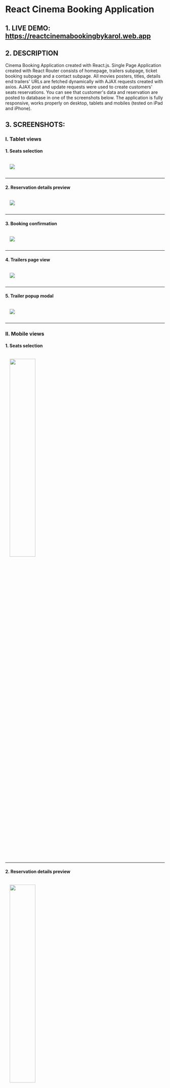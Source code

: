 # React Cinema Booking Application

## 1. LIVE DEMO: https://reactcinemabookingbykarol.web.app

## 2. DESCRIPTION

Cinema Booking Application created with React.js. Single Page Application created with React Router 
consists of homepage, trailers subpage, ticket booking subpage and a contact subpage. 
All movies posters, titles, details end trailers' URLs are fetched dynamically with AJAX requests created with axios.
AJAX post and update requests were used to create customers' seats reservations. 
You can see that customer's data and reservation are posted to database in one of the screenshots below. 
The application is fully responsive, works properly on desktop, tablets and mobiles (tested on iPad and iPhone).

## 3. SCREENSHOTS:

### I. Tablet views

#### 1. Seats selection
<img src='screenshots/tablet1.png' style='margin: 1em'></img><hr/>

#### 2. Reservation details preview
<img src='screenshots/tablet2.png' style='margin: 1em'></img><hr/>

#### 3. Booking confirmation 
<img src='screenshots/tablet3.png' style='margin: 1em'></img><hr/>

#### 4. Trailers page view
<img src='screenshots/tablet4.png' style='margin: 1em'></img><hr/>

#### 5. Trailer popup modal
<img src='screenshots/tablet5.png' style='margin: 1em'></img><hr/>

### II. Mobile views <br />

#### 1. Seats selection
<img src='screenshots/mobile1.png' width="40%" style='margin: 1em'></img><hr/>

#### 2. Reservation details preview
<img src='screenshots/mobile2.png' width="40%" style='margin: 1em'></img><hr/>

#### 3. Booking confirmation 
<img src='screenshots/mobile3.png' width="40%" style='margin: 1em'></img><hr/>

#### 4. Movie selection view
<img src='screenshots/mobile-booking.png' width="40%" style='margin: 1em'></img><hr/>

### III. Customer's data and reservation posted to database - confirmation
<img src='screenshots/database.png' style='margin: 1em'></img>